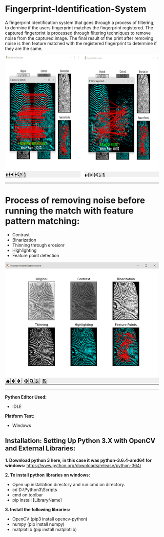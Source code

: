 # Fingerprint-Identification-System
A fingerprint identification system that goes through a process of filtering, to dermine if the users fingerprint matches the fingerprint registered. The captured fingerprint is processed through filtering techniques to remove noise from the captured image. The final result of the print after removing noise is then feature matched with the registered fingerprint to determine if they are the same.

<img src="Screenshots/screen.png"  height="400" />

<hr>

# Process of removing noise before running the match with feature pattern matching: 
<ul>
 	<li> Contrast 	</li>
 	<li> Binarization	</li>
 	<li> Thinning through erosionr 	</li>
 	<li> Highlighting 	</li>
 	<li> Feature point detection 	</li>
</ul>

<img src="Screenshots/screen3.png"  height="400" />

<hr>

<strong> Python Editor Used:  </strong>
<ul>
 	<li> IDLE </li>
</ul>

<strong> Platform Test:  </strong>
<ul>
 	<li> Windows </li>
</ul>

<h2>Installation: Setting Up Python 3.X with OpenCV and External Libraries:</h2>

<strong>1. Download python 3 here, in this case it was python-3.6.4-amd64 for windows:</strong>
https://www.python.org/downloads/release/python-364/

<strong> 2. To install python libraries on windows: </strong>
<ul>
 	<li> Open up installation directory and run cmd on directory. 	</li>
 	<li> cd D:\Python3\Scripts 	</li>
 	<li> cmd on toolbar 	</li>
 	<li> pip install [LibraryName] 	</li>
</ul>

<strong> 3. Install the following libraries: </strong>
<ul>
 	<li> OpenCV (pip3 install opencv-python) 	</li>
 	<li> numpy (pip install numpy) 	</li>
 	<li> matplotlib (pip install matplotlib) 	</li>
</ul>
